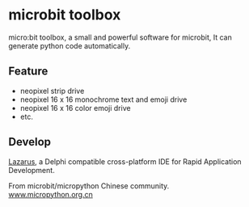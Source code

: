 # microbit toolbox

micro:bit toolbox, a small and powerful software for microbit, It can generate python code automatically. 


## Feature

* neopixel strip drive
* neopixel 16 x 16 monochrome text and emoji drive
* neopixel 16 x 16 color emoji drive
* etc.  


## Develop
[Lazarus](http://www.lazarus-ide.org/), a Delphi compatible cross-platform IDE for Rapid Application Development.  




From microbit/micropython Chinese community.  
www.micropython.org.cn